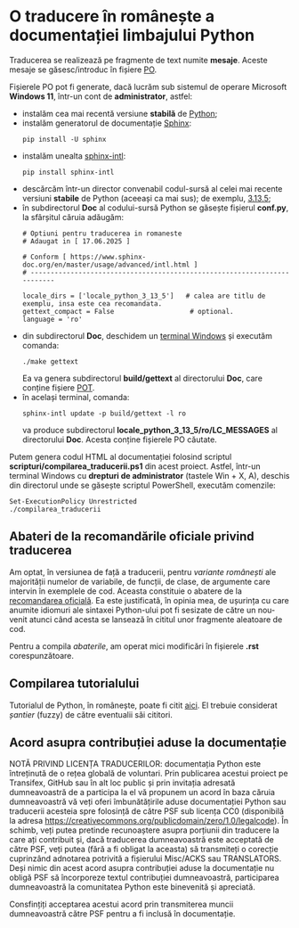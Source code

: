 # O traducere în românește a documentației limbajului Python

Traducerea se realizează pe fragmente de text numite **mesaje**. Aceste mesaje se găsesc/introduc în fișiere [PO](https://www.gnu.org/software/gettext/manual/html\_node/PO-Files.html>`).

Fișierele PO pot fi generate, dacă lucrăm sub sistemul de operare Microsoft **Windows 11**, într-un cont de **administrator**, astfel:
- instalăm cea mai recentă versiune **stabilă** de [Python](https://www.python.org/);
- instalăm generatorul de documentație [Sphinx](https://www.sphinx-doc.org/en/master/usage/installation.html):
  ```
  pip install -U sphinx
  ```
- instalăm unealta [sphinx-intl](https://www.sphinx-doc.org/en/master/usage/advanced/intl.html):
  ```
  pip install sphinx-intl
  ```
- descărcăm într-un director convenabil codul-sursă al celei mai recente versiuni **stabile** de Python (aceeași ca mai sus); de exemplu, [3.13.5](https://www.python.org/downloads/source/>);
- în subdirectorul **Doc** al codului-sursă Python se găsește fișierul **conf.py**, la sfârșitul căruia adăugăm:
  ```
  # Optiuni pentru traducerea in romaneste
  # Adaugat in [ 17.06.2025 ]

  # Conform [ https://www.sphinx-doc.org/en/master/usage/advanced/intl.html ]
  # -------------------------------------------------------------------------
 
  locale_dirs = ['locale_python_3_13_5']   # calea are titlu de exemplu, insa este cea recomandata.
  gettext_compact = False                   # optional.
  language = 'ro'
  ```
- din subdirectorul **Doc**, deschidem un [terminal Windows](https://learn.microsoft.com/en-us/windows/terminal/) și executăm comanda:
  ```
  ./make gettext
  ```
  Ea va genera subdirectorul **build/gettext** al directorului **Doc**, care conține fișiere [POT](https://www.drupal.org/community/contributor-guide/reference-information/localize-drupal-org/working-with-offline/po-and-pot-files).
- în același terminal, comanda:
  ```
  sphinx-intl update -p build/gettext -l ro
  ```
  va produce subdirectorul **locale_python_3_13_5/ro/LC_MESSAGES** al directorului **Doc**. Acesta conține fișierele PO căutate.

Putem genera codul HTML al documentației folosind scriptul **scripturi/compilarea_traducerii.ps1** din acest proiect. Astfel, într-un terminal Windows cu **drepturi de administrator** (tastele Win + X, A), deschis din directorul unde se găsește scriptul PowerShell, executăm comenzile:
```
Set-ExecutionPolicy Unrestricted
./compilarea_traducerii
```
## Abateri de la recomandările oficiale privind traducerea
 
Am optat, în versiunea de față a traducerii, pentru *variante românești* ale majorității numelor de variabile, de funcții, de clase, de argumente care intervin în exemplele de cod. Aceasta constituie o abatere de la [recomandarea oficială](https://devguide.python.org/documentation/translations/translating/#code-examples). Ea este justificată, în opinia mea, de ușurința cu care anumite idiomuri ale sintaxei Python-ului pot fi sesizate de către un nou-venit atunci când acesta se lansează în cititul unor fragmente aleatoare de cod.

Pentru a compila *abaterile*, am operat mici modificări în fișierele **.rst** corespunzătoare.

## Compilarea tutorialului

Tutorialul de Python, în românește, poate fi citit [aici](https://www.octawian.ro/fisiere/tutoriale/python/build/tutorial/). El trebuie considerat *șantier* (fuzzy) de către eventualii săi cititori.

## Acord asupra contribuției aduse la documentație

NOTĂ PRIVIND LICENȚA TRADUCERILOR: documentația Python este întreținută de o rețea globală de voluntari. Prin publicarea acestui proiect pe Transifex, GitHub sau în alt loc public și prin invitația adresată dumneavoastră de a participa la el vă propunem un acord în baza căruia dumneavoastră vă veți oferi îmbunătățirile aduse documentației Python sau traducerii acesteia spre folosință de către PSF sub licența CC0 (disponibilă la adresa https://creativecommons.org/publicdomain/zero/1.0/legalcode). În schimb, veți putea pretinde recunoaștere asupra porțiunii din traducere la care ați contribuit și, dacă traducerea dumneavoastră este acceptată de către PSF, veți putea (fără a fi obligat la aceasta) să transmiteți o corecție cuprinzând adnotarea potrivită a fișierului Misc/ACKS sau TRANSLATORS. Deși nimic din acest acord asupra contribuției aduse la documentație nu obligă PSF să încorporeze textul contribuției dumneavoastră, participarea dumneavoastră la comunitatea Python este binevenită și apreciată.

Consfințiți acceptarea acestui acord prin transmiterea muncii dumneavoastră către PSF pentru a fi inclusă în documentație.

















